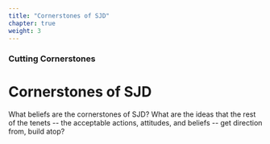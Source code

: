 ```yaml
---
title: "Cornerstones of SJD"
chapter: true
weight: 3
---
```

### Cutting Cornerstones
# Cornerstones of SJD

What beliefs are the cornerstones of SJD? What are the ideas that the rest of the tenets  -- the acceptable actions, attitudes, and beliefs -- get direction from, build atop?

